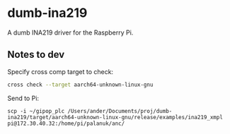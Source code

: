 # dumb-ina219
A dumb INA219 driver for the Raspberry Pi.

## Notes to dev
Specify cross comp target to check:
```bash
cross check --target aarch64-unknown-linux-gnu
```

Send to Pi:
```
scp -i ~/gipop_plc /Users/ander/Documents/proj/dumb-ina219/target/aarch64-unknown-linux-gnu/release/examples/ina219_xmpl pi@172.30.40.32:/home/pi/palanuk/anc/
```
